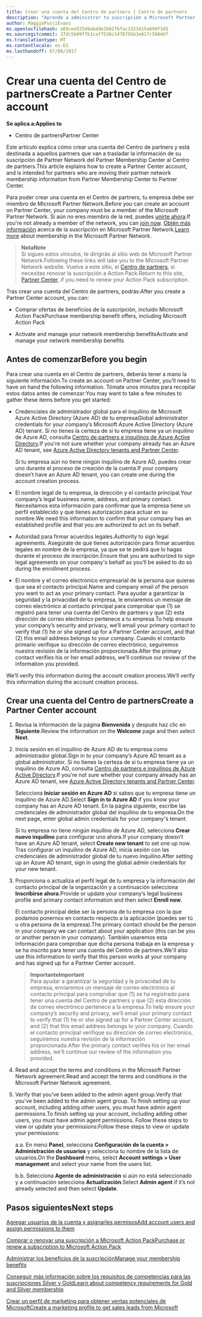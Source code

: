 ```yaml
---
title: Crear una cuenta del Centro de partners | Centro de partners
description: "Aprende a administrar tu suscripción a Microsoft Partner Network, tus ofertas y tus beneficios en el Centro de partners."
author: MaggiePucciEvans
ms.openlocfilehash: a69cee525d9abdde2b02f6fac3353415a699f3d5
ms.sourcegitcommit: 37dc5b09f7b1caf7538c1478795b3e617c586ddf
ms.translationtype: HT
ms.contentlocale: es-ES
ms.lasthandoff: 07/08/2017
---
```

# <a name="create-a-partner-center-account"></a><span data-ttu-id="9a82e-103">Crear una cuenta del Centro de partners</span><span class="sxs-lookup"><span data-stu-id="9a82e-103">Create a Partner Center account</span></span>

**<span data-ttu-id="9a82e-104">Se aplica a:</span><span class="sxs-lookup"><span data-stu-id="9a82e-104">Applies to</span></span>**

-   <span data-ttu-id="9a82e-105">Centro de partners</span><span class="sxs-lookup"><span data-stu-id="9a82e-105">Partner Center</span></span>


<span data-ttu-id="9a82e-106">Este artículo explica cómo crear una cuenta del Centro de partners y está destinada a aquellos partners que van a trasladar la información de su suscripción de Partner Network del Partner Membership Center al Centro de partners.</span><span class="sxs-lookup"><span data-stu-id="9a82e-106">This article explains how to create a Partner Center account, and is intended for partners who are moving their partner network membership information from Partner Membership Center to Partner Center.</span></span> 

<span data-ttu-id="9a82e-107">Para poder crear una cuenta en el Centro de partners, tu empresa debe ser miembro de Microsoft Partner Network.</span><span class="sxs-lookup"><span data-stu-id="9a82e-107">Before you can create an account on Partner Center, your company must be a member of the Microsoft Partner Network.</span></span> <span data-ttu-id="9a82e-108">Si aún no eres miembro de la red, puedes [unirte ahora](https://partners.microsoft.com/PartnerProgram/simplifiedenrollment.aspx).</span><span class="sxs-lookup"><span data-stu-id="9a82e-108">If you're not already a member of the network, you can [join now](https://partners.microsoft.com/PartnerProgram/simplifiedenrollment.aspx).</span></span> <span data-ttu-id="9a82e-109">[Obtén más información](https://partner.microsoft.com/membership) acerca de la suscripción en Microsoft Partner Network.</span><span class="sxs-lookup"><span data-stu-id="9a82e-109">[Learn more](https://partner.microsoft.com/membership) about membership in the Microsoft Partner Network.</span></span>  

>**<span data-ttu-id="9a82e-110">Nota</span><span class="sxs-lookup"><span data-stu-id="9a82e-110">Note</span></span>**<br> <span data-ttu-id="9a82e-111">Si sigues estos vínculos, te dirigirás al sitio web de Microsoft Partner Network.</span><span class="sxs-lookup"><span data-stu-id="9a82e-111">Following these links will take you to the Microsoft Partner Network website.</span></span> <span data-ttu-id="9a82e-112">Vuelve a este sitio, el [Centro de partners](https://partnercenter.microsoft.com/partner/home), si necesitas renovar la suscripción a Action Pack.</span><span class="sxs-lookup"><span data-stu-id="9a82e-112">Return to this site, [Partner Center](https://partnercenter.microsoft.com/partner/home), if you need to renew your Action Pack subscription.</span></span>

<span data-ttu-id="9a82e-113">Tras crear una cuenta del Centro de partners, podrás:</span><span class="sxs-lookup"><span data-stu-id="9a82e-113">After you create a Partner Center account, you can:</span></span>

-   <span data-ttu-id="9a82e-114">Comprar ofertas de beneficios de la suscripción, incluido Microsoft Action Pack</span><span class="sxs-lookup"><span data-stu-id="9a82e-114">Purchase membership benefit offers, including Microsoft Action Pack</span></span> 

-   <span data-ttu-id="9a82e-115">Activate and manage your network membership benefits</span><span class="sxs-lookup"><span data-stu-id="9a82e-115">Activate and manage your network membership benefits</span></span>

## <a name="before-you-begin"></a><span data-ttu-id="9a82e-116">Antes de comenzar</span><span class="sxs-lookup"><span data-stu-id="9a82e-116">Before you begin</span></span>

<span data-ttu-id="9a82e-117">Para crear una cuenta en el Centro de partners, deberás tener a mano la siguiente información.</span><span class="sxs-lookup"><span data-stu-id="9a82e-117">To create an account on Partner Center, you’ll need to have on hand the following information.</span></span> <span data-ttu-id="9a82e-118">Tómate unos minutos para recopilar estos datos antes de comenzar:</span><span class="sxs-lookup"><span data-stu-id="9a82e-118">You may want to take a few minutes to gather these items before you get started:</span></span>

-   <span data-ttu-id="9a82e-119">Credenciales de administrador global para el inquilino de Microsoft Azure Active Directory (Azure AD) de tu empresa</span><span class="sxs-lookup"><span data-stu-id="9a82e-119">Global administrator credentials for your company’s Microsoft Azure Active Directory (Azure AD) tenant.</span></span> <span data-ttu-id="9a82e-120">Si no tienes la certeza de si tu empresa tiene ya un inquilino de Azure AD, consulta [Centro de partners e inquilinos de Azure Active Directory](azure-active-directory-tenants-and-partner-center.md).</span><span class="sxs-lookup"><span data-stu-id="9a82e-120">If you're not sure whether your company already has an Azure AD tenant, see [Azure Active Directory tenants and Partner Center](azure-active-directory-tenants-and-partner-center.md).</span></span>

    <span data-ttu-id="9a82e-121">Si tu empresa aún no tiene ningún inquilino de Azure AD, puedes crear uno durante el proceso de creación de la cuenta.</span><span class="sxs-lookup"><span data-stu-id="9a82e-121">If your company doesn’t have an Azure AD tenant, you can create one during the account creation process.</span></span> 

-   <span data-ttu-id="9a82e-122">El nombre legal de tu empresa, la dirección y el contacto principal.</span><span class="sxs-lookup"><span data-stu-id="9a82e-122">Your company’s legal business name, address, and primary contact.</span></span> <span data-ttu-id="9a82e-123">Necesitamos esta información para confirmar que la empresa tiene un perfil establecido y que tienes autorización para actuar en su nombre.</span><span class="sxs-lookup"><span data-stu-id="9a82e-123">We need this information to confirm that your company has an established profile and that you are authorized to act on its behalf.</span></span> 

-   <span data-ttu-id="9a82e-124">Autoridad para firmar acuerdos legales.</span><span class="sxs-lookup"><span data-stu-id="9a82e-124">Authority to sign legal agreements.</span></span> <span data-ttu-id="9a82e-125">Asegúrate de que tienes autorización para firmar acuerdos legales en nombre de la empresa, ya que se te pedirá que lo hagas durante el proceso de inscripción.</span><span class="sxs-lookup"><span data-stu-id="9a82e-125">Ensure that you are authorized to sign legal agreements on your company's behalf as you’ll be asked to do so during the enrollment process.</span></span>

-   <span data-ttu-id="9a82e-126">El nombre y el correo electrónico empresarial de la persona que quieras que sea el contacto principal.</span><span class="sxs-lookup"><span data-stu-id="9a82e-126">Name and company email of the person you want to act as your primary contact.</span></span> <span data-ttu-id="9a82e-127">Para ayudar a garantizar la seguridad y la privacidad de tu empresa, le enviaremos un mensaje de correo electrónico al contacto principal para comprobar que (1) se registró para tener una cuenta del Centro de partners y que (2) esta dirección de correo electrónico pertenece a tu empresa.</span><span class="sxs-lookup"><span data-stu-id="9a82e-127">To help ensure your company’s security and privacy, we’ll email your primary contact to verify that (1) he or she signed up for a Partner Center account, and that (2) this email address belongs to your company.</span></span> <span data-ttu-id="9a82e-128">Cuando el contacto primario verifique su dirección de correo electrónico, seguiremos nuestra revisión de la información proporcionada.</span><span class="sxs-lookup"><span data-stu-id="9a82e-128">After the primary contact verifies his or her email address, we’ll continue our review of the information you provided.</span></span>

<span data-ttu-id="9a82e-129">We’ll verify this information during the account creation process.</span><span class="sxs-lookup"><span data-stu-id="9a82e-129">We’ll verify this information during the account creation process.</span></span> 
 
## <a name="create-a-partner-center-account"></a><span data-ttu-id="9a82e-130">Crear una cuenta del Centro de partners</span><span class="sxs-lookup"><span data-stu-id="9a82e-130">Create a Partner Center account</span></span>

1.  <span data-ttu-id="9a82e-131">Revisa la información de la página **Bienvenida** y después haz clic en **Siguiente**.</span><span class="sxs-lookup"><span data-stu-id="9a82e-131">Review the information on the **Welcome** page and then select **Next**.</span></span>

2.  <span data-ttu-id="9a82e-132">Inicia sesión en el inquilino de Azure AD de tu empresa como administrador global.</span><span class="sxs-lookup"><span data-stu-id="9a82e-132">Sign in to your company’s Azure AD tenant as a global administrator.</span></span> <span data-ttu-id="9a82e-133">Si no tienes la certeza de si tu empresa tiene ya un inquilino de Azure AD, consulta [Centro de partners e inquilinos de Azure Active Directory](azure-active-directory-tenants-and-partner-center.md).</span><span class="sxs-lookup"><span data-stu-id="9a82e-133">If you're not sure whether your company already has an Azure AD tenant, see [Azure Active Directory tenants and Partner Center](azure-active-directory-tenants-and-partner-center.md).</span></span>

    <span data-ttu-id="9a82e-134">Selecciona **Iniciar sesión en Azure AD** si sabes que tu empresa tiene un inquilino de Azure AD.</span><span class="sxs-lookup"><span data-stu-id="9a82e-134">Select **Sign in to Azure AD** if you know your company has an Azure AD tenant.</span></span> <span data-ttu-id="9a82e-135">En la página siguiente, escribe las credenciales de administrador global del inquilino de tu empresa.</span><span class="sxs-lookup"><span data-stu-id="9a82e-135">On the next page, enter global admin credentials for your company's tenant.</span></span> 

    <span data-ttu-id="9a82e-136">Si tu empresa no tiene ningún inquilino de Azure AD, selecciona **Crear nuevo inquilino** para configurar uno ahora.</span><span class="sxs-lookup"><span data-stu-id="9a82e-136">If your company doesn’t have an Azure AD tenant, select **Create new tenant** to set one up now.</span></span> <span data-ttu-id="9a82e-137">Tras configurar un inquilino de Azure AD, inicia sesión con las credenciales de administrador global de tu nuevo inquilino.</span><span class="sxs-lookup"><span data-stu-id="9a82e-137">After setting up an Azure AD tenant, sign in using the global admin credentials for your new tenant.</span></span>

3.  <span data-ttu-id="9a82e-138">Proporciona o actualiza el perfil legal de tu empresa y la información del contacto principal de la organización y a continuación selecciona **Inscribirse ahora**.</span><span class="sxs-lookup"><span data-stu-id="9a82e-138">Provide or update your company’s legal business profile and primary contact information and then select **Enroll now**.</span></span> 

    <span data-ttu-id="9a82e-139">El contacto principal debe ser la persona de tu empresa con la que podamos ponernos en contacto respecto a la aplicación (puedes ser tú u otra persona de la empresa).</span><span class="sxs-lookup"><span data-stu-id="9a82e-139">The primary contact should be the person in your company we can contact about your application (this can be you or another person in your company).</span></span> <span data-ttu-id="9a82e-140">También usaremos esta información para comprobar que dicha persona trabaja en la empresa y se ha inscrito para tener una cuenta del Centro de partners.</span><span class="sxs-lookup"><span data-stu-id="9a82e-140">We'll also use this information to verify that this person works at your company and has signed up for a Partner Center account.</span></span>

    >**<span data-ttu-id="9a82e-141">Importante</span><span class="sxs-lookup"><span data-stu-id="9a82e-141">Important</span></span>**<br> <span data-ttu-id="9a82e-142">Para ayudar a garantizar la seguridad y la privacidad de tu empresa, enviaremos un mensaje de correo electrónico al contacto principal para comprobar que (1) se ha registrado para tener una cuenta del Centro de partners y que (2) esta dirección de correo electrónico pertenece a la empresa.</span><span class="sxs-lookup"><span data-stu-id="9a82e-142">To help ensure your company’s security and privacy, we’ll email your primary contact to verify that (1) he or she signed up for a Partner Center account, and (2) that this email address belongs to your company.</span></span> <span data-ttu-id="9a82e-143">Cuando el contacto principal verifique su dirección de correo electrónico, seguiremos nuestra revisión de la información proporcionada.</span><span class="sxs-lookup"><span data-stu-id="9a82e-143">After the primary contact verifies his or her email address, we’ll continue our review of the information you provided.</span></span>

4.  <span data-ttu-id="9a82e-144">Read and accept the terms and conditions in the Microsoft Partner Network agreement.</span><span class="sxs-lookup"><span data-stu-id="9a82e-144">Read and accept the terms and conditions in the Microsoft Partner Network agreement.</span></span> 

5.  <span data-ttu-id="9a82e-145">Verify that you’ve been added to the admin agent group.</span><span class="sxs-lookup"><span data-stu-id="9a82e-145">Verify that you’ve been added to the admin agent group.</span></span> <span data-ttu-id="9a82e-146">To finish setting up your account, including adding other users, you must have admin agent permissions.</span><span class="sxs-lookup"><span data-stu-id="9a82e-146">To finish setting up your account, including adding other users, you must have admin agent permissions.</span></span> <span data-ttu-id="9a82e-147">Follow these steps to view or update your permissions:</span><span class="sxs-lookup"><span data-stu-id="9a82e-147">Follow these steps to view or update your permissions:</span></span>

    <span data-ttu-id="9a82e-148">a.</span><span class="sxs-lookup"><span data-stu-id="9a82e-148">a.</span></span> <span data-ttu-id="9a82e-149">En menú **Panel**, selecciona **Configuración de la cuenta > Administración de usuarios** y selecciona tu nombre de la lista de usuarios.</span><span class="sxs-lookup"><span data-stu-id="9a82e-149">On the **Dashboard** menu, select **Account settings > User management** and select your name from the users list.</span></span> 

    <span data-ttu-id="9a82e-150">b.</span><span class="sxs-lookup"><span data-stu-id="9a82e-150">b.</span></span> <span data-ttu-id="9a82e-151">Selecciona **Agente de administración** si aún no está seleccionado y a continuación selecciona **Actualización**.</span><span class="sxs-lookup"><span data-stu-id="9a82e-151">Select **Admin agent** if it’s not already selected and then select **Update**.</span></span> 

## <a name="next-steps"></a><span data-ttu-id="9a82e-152">Pasos siguientes</span><span class="sxs-lookup"><span data-stu-id="9a82e-152">Next steps</span></span>

[<span data-ttu-id="9a82e-153">Agregar usuarios de la cuenta y asignarles permisos</span><span class="sxs-lookup"><span data-stu-id="9a82e-153">Add account users and assign permissions to them</span></span>](create-user-accounts-and-set-permissions.md)

[<span data-ttu-id="9a82e-154">Comprar o renovar una suscripción a Microsoft Action Pack</span><span class="sxs-lookup"><span data-stu-id="9a82e-154">Purchase or renew a subscription to Microsoft Action Pack</span></span>](mpn-get-action-pack.md)

[<span data-ttu-id="9a82e-155">Administrar los beneficios de la suscripción</span><span class="sxs-lookup"><span data-stu-id="9a82e-155">Manage your membership benefits</span></span>](manage-your-partner-network-benefits.md)

[<span data-ttu-id="9a82e-156">Conseguir más información sobre los requisitos de competencias para las suscripciones Silver y Gold</span><span class="sxs-lookup"><span data-stu-id="9a82e-156">Learn about competency requirements for Gold and Silver membership</span></span>](learn-about-competencies.md)

[<span data-ttu-id="9a82e-157">Crear un perfil de marketing para obtener ventas potenciales de Microsoft</span><span class="sxs-lookup"><span data-stu-id="9a82e-157">Create a marketing profile to get sales leads from Microsoft</span></span>](create-a-marketing-profile.md)
